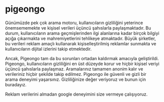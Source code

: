 # pigeongo
 
Günümüzde pek çok arama motoru, kullanıcıların gizliliğini yeterince önemsememekte ve kişisel verileri üçüncü şahıslarla paylaşmaktadır. Bu durum, kullanıcıların arama geçmişlerinden ilgi alanlarına kadar birçok bilgiyi açığa çıkarmakta ve mahremiyetlerini tehlikeye atmaktadır. Büyük şirketler, bu verileri reklam amaçlı kullanarak kişiselleştirilmiş reklamlar sunmakta ve kullanıcıların dijital izlerini takip etmektedir.

Ancak, Pigeongo tam da bu sorunları ortadan kaldırmak amacıyla geliştirildi. Pigeongo, kullanıcıların gizliliğini en üst düzeyde korur ve hiçbir kişisel veriyi üçüncü şahıslarla paylaşmaz. Aramalarınız tamamen anonim kalır ve verileriniz hiçbir şekilde takip edilmez. Pigeongo ile güvenli ve gizli bir arama deneyimi yaşarsınız. Gizliliğinize değer veriyoruz ve bunun için buradayız.

Reklam verilerini almadan google deneyimini size vermeye çalışıyoruz.